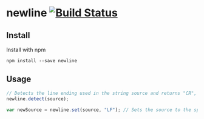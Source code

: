 # newline [![Build Status](https://travis-ci.org/danielchatfield/node-newline.png?branch=master)](https://travis-ci.org/danielchatfield/node-newline)

## Install

Install with npm

```
npm install --save newline
```

## Usage


```javascript
// Detects the line ending used in the string source and returns "CR", "LF" or "CRLF"
newline.detect(source);

var newSource = newline.set(source, "LF"); // Sets the source to the specified line endings
```



